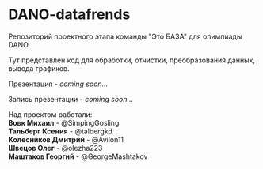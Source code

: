 # DANO-datafrends
Репозиторий проектного этапа команды "Это БАЗА" для олимпиады DANO

Тут представлен код для обработки, отчистки, преобразования данных, вывода графиков.

Презентация - <i>coming soon...</i>

Запись презентации - <i>coming soon...</i>

Над проектом работали:<br>
<b>Вовк Михаил</b> - @SimpingGosling<br>
<b>Тальберг Ксения</b> - @talbergkd<br>
<b>Колесников Дмитрий</b> - @Avilon11<br>
<b>Швецов Олег</b> - @olezha223<br>
<b>Маштаков Георгий</b> - @GeorgeMashtakov




